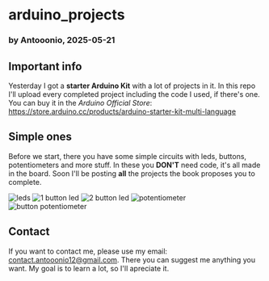 # arduino_projects

### by Antooonio, 2025-05-21

## Important info
Yesterday I got a **starter Arduino Kit** with a lot of projects in it. In this repo I'll upload every completed project including the code I used, if there's one. 
You can buy it in the _Arduino Official Store_: https://store.arduino.cc/products/arduino-starter-kit-multi-language

## Simple ones
Before we start, there you have some simple circuits with leds, buttons, potentiometers and more stuff. In these you **DON'T** need code, it's all made in the board.
Soon I'll be posting **all** the projects the book proposes you to complete.

![leds](https://github.com/user-attachments/assets/c40dfd3b-a2f1-47cc-a570-93c30b9966c5) 
![1 button led](https://github.com/user-attachments/assets/99abe4eb-d993-46e4-af32-4b34ce8afbe7) ![2 button led](https://github.com/user-attachments/assets/9543ebcf-b823-41aa-833b-c4e5214731fd)
![potentiometer](https://github.com/user-attachments/assets/f09cc205-afc5-421a-aedc-43445925d858) ![button potentiometer](https://github.com/user-attachments/assets/e2511bee-dbf7-4f68-93da-3cbdcb5eadb2)

## Contact
If you want to contact me, please use my email: contact.antooonio12@gmail.com. There you can suggest me anything you want.
My goal is to learn a lot, so I'll apreciate it.
